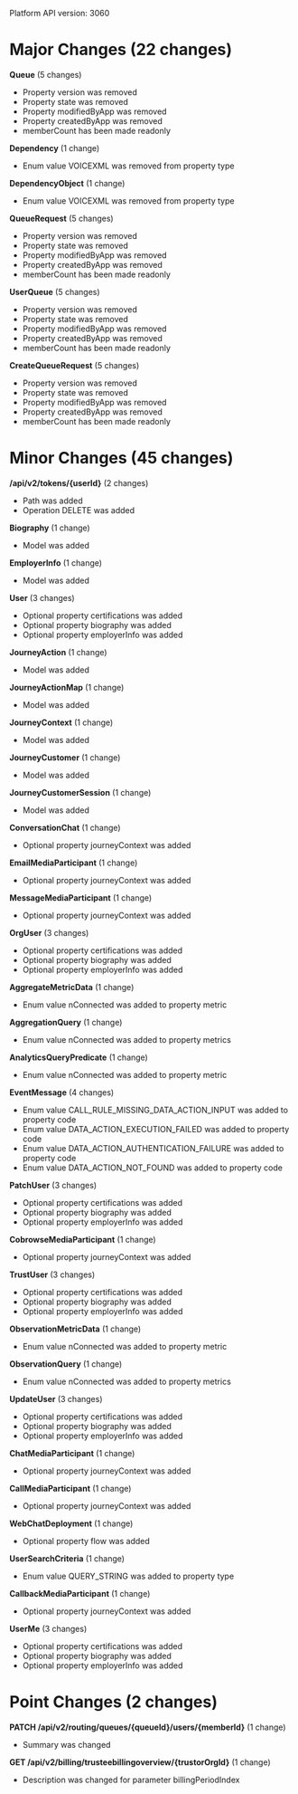 Platform API version: 3060


# Major Changes (22 changes)

**Queue** (5 changes)

* Property version was removed
* Property state was removed
* Property modifiedByApp was removed
* Property createdByApp was removed
* memberCount has been made readonly

**Dependency** (1 change)

* Enum value VOICEXML was removed from property type

**DependencyObject** (1 change)

* Enum value VOICEXML was removed from property type

**QueueRequest** (5 changes)

* Property version was removed
* Property state was removed
* Property modifiedByApp was removed
* Property createdByApp was removed
* memberCount has been made readonly

**UserQueue** (5 changes)

* Property version was removed
* Property state was removed
* Property modifiedByApp was removed
* Property createdByApp was removed
* memberCount has been made readonly

**CreateQueueRequest** (5 changes)

* Property version was removed
* Property state was removed
* Property modifiedByApp was removed
* Property createdByApp was removed
* memberCount has been made readonly


# Minor Changes (45 changes)

**/api/v2/tokens/{userId}** (2 changes)

* Path was added
* Operation DELETE was added

**Biography** (1 change)

* Model was added

**EmployerInfo** (1 change)

* Model was added

**User** (3 changes)

* Optional property certifications was added
* Optional property biography was added
* Optional property employerInfo was added

**JourneyAction** (1 change)

* Model was added

**JourneyActionMap** (1 change)

* Model was added

**JourneyContext** (1 change)

* Model was added

**JourneyCustomer** (1 change)

* Model was added

**JourneyCustomerSession** (1 change)

* Model was added

**ConversationChat** (1 change)

* Optional property journeyContext was added

**EmailMediaParticipant** (1 change)

* Optional property journeyContext was added

**MessageMediaParticipant** (1 change)

* Optional property journeyContext was added

**OrgUser** (3 changes)

* Optional property certifications was added
* Optional property biography was added
* Optional property employerInfo was added

**AggregateMetricData** (1 change)

* Enum value nConnected was added to property metric

**AggregationQuery** (1 change)

* Enum value nConnected was added to property metrics

**AnalyticsQueryPredicate** (1 change)

* Enum value nConnected was added to property metric

**EventMessage** (4 changes)

* Enum value CALL_RULE_MISSING_DATA_ACTION_INPUT was added to property code
* Enum value DATA_ACTION_EXECUTION_FAILED was added to property code
* Enum value DATA_ACTION_AUTHENTICATION_FAILURE was added to property code
* Enum value DATA_ACTION_NOT_FOUND was added to property code

**PatchUser** (3 changes)

* Optional property certifications was added
* Optional property biography was added
* Optional property employerInfo was added

**CobrowseMediaParticipant** (1 change)

* Optional property journeyContext was added

**TrustUser** (3 changes)

* Optional property certifications was added
* Optional property biography was added
* Optional property employerInfo was added

**ObservationMetricData** (1 change)

* Enum value nConnected was added to property metric

**ObservationQuery** (1 change)

* Enum value nConnected was added to property metrics

**UpdateUser** (3 changes)

* Optional property certifications was added
* Optional property biography was added
* Optional property employerInfo was added

**ChatMediaParticipant** (1 change)

* Optional property journeyContext was added

**CallMediaParticipant** (1 change)

* Optional property journeyContext was added

**WebChatDeployment** (1 change)

* Optional property flow was added

**UserSearchCriteria** (1 change)

* Enum value QUERY_STRING was added to property type

**CallbackMediaParticipant** (1 change)

* Optional property journeyContext was added

**UserMe** (3 changes)

* Optional property certifications was added
* Optional property biography was added
* Optional property employerInfo was added


# Point Changes (2 changes)

**PATCH /api/v2/routing/queues/{queueId}/users/{memberId}** (1 change)

* Summary was changed

**GET /api/v2/billing/trusteebillingoverview/{trustorOrgId}** (1 change)

* Description was changed for parameter billingPeriodIndex
